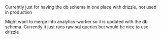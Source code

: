 

Currently just for having the db schema in one place with drizzle, not used in production

Might want to merge into analytics-worker so it is updated with the db schema. Currently it just runs raw sql queries but would be nice to use drizzle